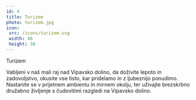 ```yaml
---
id: 4
title: Turizem
photo: turizem.jpg
icon:
 src: /icons/turizem.svg
 width: 48
 height: 38
---
```


<Naslov>Turizem</Naslov>

Vabljeni v naš mali raj nad Vipavsko dolino, da doživite lepoto in zadovoljstvo, okusite vse tisto, kar pridelamo in z ljubeznijo ponudimo. Nastanite se v prijetnem ambientu in mirnem okolju, ter uživajte brezskrbno družabno življenje s čudovitimi razgledi na Vipavsko dolino.